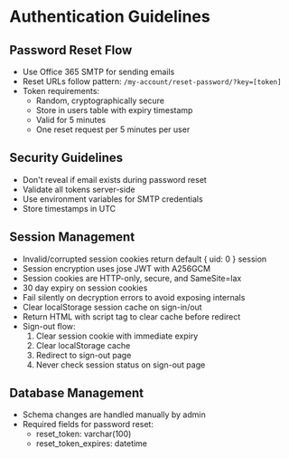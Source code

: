 # Authentication Guidelines

## Password Reset Flow
- Use Office 365 SMTP for sending emails
- Reset URLs follow pattern: `/my-account/reset-password/?key=[token]`
- Token requirements:
  - Random, cryptographically secure
  - Store in users table with expiry timestamp
  - Valid for 5 minutes
  - One reset request per 5 minutes per user

## Security Guidelines
- Don't reveal if email exists during password reset
- Validate all tokens server-side
- Use environment variables for SMTP credentials
- Store timestamps in UTC

## Session Management
- Invalid/corrupted session cookies return default { uid: 0 } session
- Session encryption uses jose JWT with A256GCM
- Session cookies are HTTP-only, secure, and SameSite=lax
- 30 day expiry on session cookies
- Fail silently on decryption errors to avoid exposing internals
- Clear localStorage session cache on sign-in/out
- Return HTML with script tag to clear cache before redirect
- Sign-out flow:
  1. Clear session cookie with immediate expiry
  2. Clear localStorage cache
  3. Redirect to sign-out page
  4. Never check session status on sign-out page

## Database Management
- Schema changes are handled manually by admin
- Required fields for password reset:
  - reset_token: varchar(100)
  - reset_token_expires: datetime
